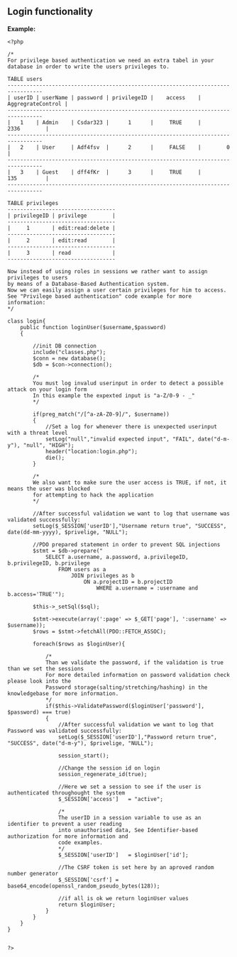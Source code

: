 
Login functionality
-------

**Example:**

    <?php

    /*
    For privilege based authentication we need an extra tabel in your database in order to write the users privileges to.

    TABLE users
    ---------------------------------------------------------------------------------    
    | userID | userName | password | privilegeID |    access	| AggregrateControl	|
    ---------------------------------------------------------------------------------   
    |   1	 | Admin	| Csdar323 |	  1		 | 	   TRUE		|		2336		|
    ---------------------------------------------------------------------------------   	
    |	2	 | User		| Adf4fsv  |	  2		 |	   FALSE	|		 0			|
    ---------------------------------------------------------------------------------   
    |	3	 | Guest	| dff4fKr  |	  3		 |	   TRUE		|		135			|
    ---------------------------------------------------------------------------------   

    TABLE privileges
    ----------------------------------   
    | privilegeID | privilege 		 | 
    ----------------------------------
    |     1	 	  | edit:read:delete |
    ----------------------------------
    |	  2	 	  | edit:read		 |
    ----------------------------------
    |	  3	 	  | read			 |
    ----------------------------------

    Now instead of using roles in sessions we rather want to assign privileges to users 
    by means of a Database-Based Authentication system. 
    Now we can easily assign a user certain privileges for him to access.
    See "Privilege based authentication" code example for more information:
    */
    
	class login{
		public function loginUser($username,$password)
		{
		
			//init DB connection
			include("classes.php");
			$conn = new database();
			$db = $con->connection();
			
			/* 
			You must log invalud userinput in order to detect a possible attack on your login form
			In this example the expexted input is "a-Z/0-9 - _"
			*/ 

			if(preg_match("/[^a-zA-Z0-9]/", $username))
			{       
				//Set a log for whenever there is unexpected userinput with a threat level 
				setLog("null","invalid expected input", "FAIL", date("d-m-y"), "null", "HIGH");
				header("location:login.php");
				die(); 
			} 

			/*
			We also want to make sure the user access is TRUE, if not, it means the user was blocked
			for attempting to hack the application
			*/

			//After successful validation we want to log that username was validated successfully:
			setLog($_SESSION['userID'],"Username return true", "SUCCESS", date(dd-mm-yyyy), $privelige, "NULL");

			//PDO prepared statement in order to prevent SQL injections
			$stmt = $db->prepare("
				SELECT a.username, a.password, a.privilegeID, b.privilegeID, b.privilege   
					FROM users as a
						JOIN privileges as b
							ON a.projectID = b.projectID
								WHERE a.username = :username and b.access='TRUE'");

			$this->_setSql($sql);

			$stmt->execute(array(':page' => $_GET['page'], ':username' => $username));
			$rows = $stmt->fetchAll(PDO::FETCH_ASSOC);
			
			foreach($rows as $loginUser){
			
				/*
				Than we validate the password, if the validation is true than we set the sessions
				For more detailed information on password validation check please look into the
				Password storage(salting/stretching/hashing) in the knowledgebase for more information.
				*/
				if($this->ValidatePassword($loginUser['password'], $password) === true)
				{	
					//After successful validation we want to log that Password was validated successfully:
					setLog($_SESSION['userID'],"Password return true", "SUCCESS", date("d-m-y"), $privelige, "NULL");
			
					session_start();

					//Change the session id on login
					session_regenerate_id(true);

					//Here we set a session to see if the user is authenticated throughought the system
					$_SESSION['access']   = "active";

					/*
					The userID in a session variable to use as an identifier to prevent a user reading
					into unauthorised data, See Identifier-based authorization for more information and
					code examples.
					*/
					$_SESSION['userID']   = $loginUser['id'];

					//The CSRF token is set here by an aproved random number generator
					$_SESSION['csrf'] = base64_encode(openssl_random_pseudo_bytes(128));

					//if all is ok we return loginUser values
					return $loginUser;
				}
			}
		}
	}


    ?>